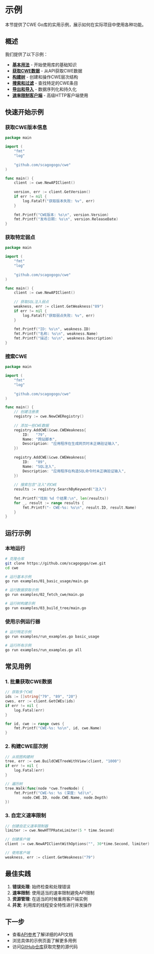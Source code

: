 # 示例

本节提供了CWE Go库的实用示例，展示如何在实际项目中使用各种功能。

## 概述

我们提供了以下示例：

- **[基本用法](./basic-usage)** - 开始使用库的基础知识
- **[获取CWE数据](./fetch-cwe)** - 从API获取CWE数据
- **[构建树](./build-tree)** - 创建和操作CWE层次结构
- **[搜索和过滤](./search-filter)** - 查找特定的CWE条目
- **[导出和导入](./export-import)** - 数据序列化和持久化
- **[速率限制客户端](./rate-limited)** - 高级HTTP客户端使用

## 快速开始示例

### 获取CWE版本信息

```go
package main

import (
    "fmt"
    "log"
    
    "github.com/scagogogo/cwe"
)

func main() {
    client := cwe.NewAPIClient()
    
    version, err := client.GetVersion()
    if err != nil {
        log.Fatalf("获取版本失败: %v", err)
    }
    
    fmt.Printf("CWE版本: %s\n", version.Version)
    fmt.Printf("发布日期: %s\n", version.ReleaseDate)
}
```

### 获取特定弱点

```go
package main

import (
    "fmt"
    "log"
    
    "github.com/scagogogo/cwe"
)

func main() {
    client := cwe.NewAPIClient()
    
    // 获取SQL注入弱点
    weakness, err := client.GetWeakness("89")
    if err != nil {
        log.Fatalf("获取弱点失败: %v", err)
    }
    
    fmt.Printf("ID: %s\n", weakness.ID)
    fmt.Printf("名称: %s\n", weakness.Name)
    fmt.Printf("描述: %s\n", weakness.Description)
}
```

### 搜索CWE

```go
package main

import (
    "fmt"
    "log"
    
    "github.com/scagogogo/cwe"
)

func main() {
    // 创建注册表
    registry := cwe.NewCWERegistry()
    
    // 添加一些CWE数据
    registry.AddCWE(&cwe.CWEWeakness{
        ID:   "79",
        Name: "跨站脚本",
        Description: "应用程序在生成网页时未正确验证输入",
    })
    
    registry.AddCWE(&cwe.CWEWeakness{
        ID:   "89",
        Name: "SQL注入",
        Description: "应用程序在构造SQL命令时未正确验证输入",
    })
    
    // 搜索包含"注入"的CWE
    results := registry.SearchByKeyword("注入")
    
    fmt.Printf("找到 %d 个结果:\n", len(results))
    for _, result := range results {
        fmt.Printf("- CWE-%s: %s\n", result.ID, result.Name)
    }
}
```

## 运行示例

### 本地运行

```bash
# 克隆仓库
git clone https://github.com/scagogogo/cwe.git
cd cwe

# 运行基本示例
go run examples/01_basic_usage/main.go

# 运行数据获取示例
go run examples/02_fetch_cwe/main.go

# 运行树构建示例
go run examples/03_build_tree/main.go
```

### 使用示例运行器

```bash
# 运行特定示例
go run examples/run_examples.go basic_usage

# 运行所有示例
go run examples/run_examples.go all
```

## 常见用例

### 1. 批量获取CWE数据

```go
// 获取多个CWE
ids := []string{"79", "89", "20"}
cwes, err := client.GetCWEs(ids)
if err != nil {
    log.Fatal(err)
}

for id, cwe := range cwes {
    fmt.Printf("CWE-%s: %s\n", id, cwe.Name)
}
```

### 2. 构建CWE层次树

```go
// 从视图构建树
tree, err := cwe.BuildCWETreeWithView(client, "1000")
if err != nil {
    log.Fatal(err)
}

// 遍历树
tree.Walk(func(node *cwe.TreeNode) {
    fmt.Printf("CWE-%s: %s (深度: %d)\n", 
        node.CWE.ID, node.CWE.Name, node.Depth)
})
```

### 3. 自定义速率限制

```go
// 创建自定义速率限制器
limiter := cwe.NewHTTPRateLimiter(5 * time.Second)

// 创建客户端
client := cwe.NewAPIClientWithOptions("", 30*time.Second, limiter)

// 使用客户端
weakness, err := client.GetWeakness("79")
```

## 最佳实践

1. **错误处理**: 始终检查和处理错误
2. **速率限制**: 使用适当的速率限制避免API限制
3. **资源管理**: 在适当的时候重用客户端实例
4. **并发**: 利用库的线程安全特性进行并发操作

## 下一步

- 查看[API参考](/zh/api/)了解详细的API文档
- 浏览具体的示例页面了解更多用例
- 访问[GitHub仓库](https://github.com/scagogogo/cwe)获取完整的源代码
